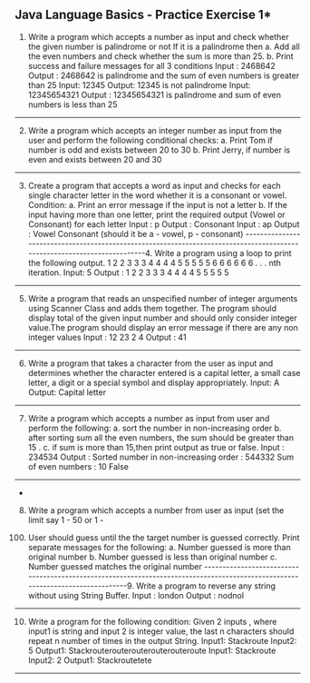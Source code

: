 **********Java Language Basics - Practice Exercise 1***********
----------------------------------------------------------------------------------------------------
1. Write a program which accepts a number as input and check whether the given number is
palindrome or not If it is a palindrome then
a. Add all the even numbers and check whether the sum is more than 25.
b. Print success and failure messages for all 3 conditions
Input : 2468642
Output : 2468642 is palindrome and the sum of even numbers is greater than 25
Input: 12345
Output: 12345 is not palindrome
Input: 12345654321
Output : 12345654321 is palindrome and sum of even numbers is less than 25
------------------------------------------------------------------------------------------------------------------------
2. Write a program which accepts an integer number as input from the user and perform the
following conditional checks:
a. Print Tom if number is odd and exists between 20 to 30
b. Print Jerry, if number is even and exists between 20 and 30
------------------------------------------------------------------------------------------------------------------------
3. Create a program that accepts a word as input and checks for each single character letter in
the word whether it is a consonant or vowel.
Condition:
a. Print an error message if the input is not a letter
b. If the input having more than one letter, print the required output
(Vowel or Consonant) for each letter
Input : p
Output : Consonant
Input : ap
Output : Vowel Consonant (should it be a - vowel, p - consonant)
-------------------------------------------------------------------------------------------------------------------------4. Write a program using a loop to print the following output. 1 2 2 3 3 3 4 4 4 4 5 5 5 5 5 6 6 6 6
6 6 . . . nth iteration.
Input: 5
Output : 1 2 2 3 3 3 4 4 4 4 5 5 5 5 5
------------------------------------------------------------------------------------------------------------------------------
5. Write a program that reads an unspecified number of integer arguments using Scanner Class
and adds them together. The program should display total of the given input number and should
only consider integer value.The program should display an error message if there are any non
integer values
Input : 12 23 2 4
Output : 41
-------------------------------------------------------------------------------------------------------------------------------
6. Write a program that takes a character from the user as input and determines whether the
character entered is a capital letter, a small case letter, a digit or a special symbol and display
appropriately.
Input: A
Output: Capital letter
-------------------------------------------------------------------------------------------------------------------------------
7. Write a program which accepts a number as input from user and perform the following:
a. sort the number in non-increasing order
b. after sorting sum all the even numbers, the sum should be greater than 15 .
c. if sum is more than 15,then print output as true or false.
Input : 234534
Output : Sorted number in non-increasing order : 544332
Sum of even numbers : 10
False
-------------------------------------------------------------------------------------------------------------------------------
-
8. Write a program which accepts a number from user as input (set the limit say 1 - 50 or 1 -
100) User should guess until the the target number is guessed correctly.
Print separate messages for the following:
a. Number guessed is more than original number
b. Number guessed is less than original number
c. Number guessed matches the original number
-------------------------------------------------------------------------------------------------------------------------------9. Write a program to reverse any string without using String Buffer.
Input : london
Output : nodnol
-----------------------------------------------------------------------------------------------------------------------------
10. Write a program for the following condition:
Given 2 inputs , where input1 is string and input 2 is integer value, the last n characters should
repeat n number of times in the output String.
Input1: Stackroute
Input2: 5
Output1:
Stackrouterouterouterouterouteroute
Input1: Stackroute
Input2: 2
Output1:
Stackroutetete
-------------------------------------------------------------------------------------------------------------------------------
